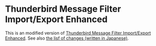 # Thunderbird Message Filter Import/Export Enhanced

This is an modified version of [Thunderbird Message Filter Import/Export Enhanced](https://addons.mozilla.org/ja/thunderbird/addon/tb-import-export-wind-li-port/).
See also [the lisf of changes (written in Japanese)](doc/changes.ja.txt).

